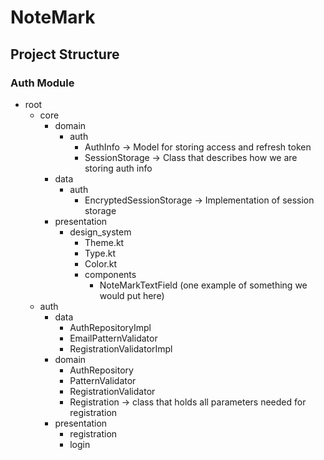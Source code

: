 # NoteMark


## Project Structure 

### Auth Module 


- root
  - core
    - domain
      - auth
        * AuthInfo -> Model for storing access and refresh token
        * SessionStorage -> Class that describes how we are storing auth info
    - data
      - auth
        * EncryptedSessionStorage -> Implementation of session storage
    - presentation
      - design_system
        * Theme.kt
        * Type.kt
        * Color.kt
        - components
          * NoteMarkTextField (one example of something we would put here)
  - auth
    - data
      * AuthRepositoryImpl
      * EmailPatternValidator
      * RegistrationValidatorImpl
    - domain
      * AuthRepository
      * PatternValidator
      * RegistrationValidator
      * Registration -> class that holds all parameters needed for registration
    - presentation
      - registration
      - login